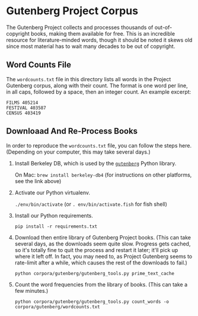Gutenberg Project Corpus
========================

The Gutenberg Project collects and processes thousands of out-of-copyright books, making them available for free. This is an incredible resource for literature-minded words, though it should be noted it skews old since most material has to wait many decades to be out of copyright.

Word Counts File
----------------

The `wordcounts.txt` file in this directory lists all words in the Project Gutenberg corpus, along with their count. The format is one word per line, in all caps, followed by a space, then an integer count. An example excerpt:

```
FILMS 405214
FESTIVAL 403587
CENSUS 403419
```

Downloaad And Re-Process Books
------------------------------

In order to reproduce the `wordcounts.txt` file, you can follow the steps here. (Depending on your computer, this may take several days.)

1. Install Berkeley DB, which is used by the [`gutenberg`](https://github.com/c-w/gutenberg) Python library.

   On Mac: `brew install berkeley-db4` (for instructions on other platforms, see the link above)

2. Activate our Python virtualenv.

   `./env/bin/activate` (or `. env/bin/activate.fish` for fish shell)

3. Install our Python requirements.

   `pip install -r requirements.txt`

4. Download then entire library of Gutenberg Project books. (This can take several days, as the downloads seem quite slow. Progress gets cached, so it's totally fine to quit the process and restart it later; it'll pick up where it left off. In fact, you may need to, as Project Gutenberg seems to rate-limit after a while, which causes the rest of the downloads to fail.)

   `python corpora/gutenberg/gutenberg_tools.py prime_text_cache`

5. Count the word frequencies from the library of books. (This can take a few minutes.)

   `python corpora/gutenberg/gutenberg_tools.py count_words -o corpora/gutenberg/wordcounts.txt`
